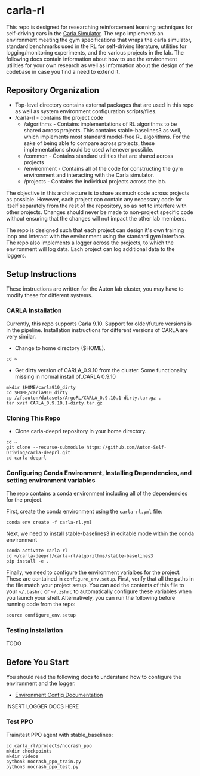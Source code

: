# carla-rl
This repo is designed for researching reinforcement learning techniques for self-driving cars in the [Carla Simulator](https://carla.org/). The repo implements an environment meeting the gym specifications that wraps the carla simulator, standard benchmarks used in the RL for self-driving literature, utilities for logging/monitoring experiments, and the various projects in the lab. The following docs contain information about how to use the environment utilities for your own research as well as information about the design of the codebase in case you find a need to extend it.

## Repository Organization
* Top-level directory contains external packages that are used in this repo as well as system environment configuration scripts/files.
* /carla-rl - contains the project code
    * /algorithms - Contains implementations of RL algorithms to be shared across projects. This contains stable-baselines3 as well, which implements most standard model-free RL algorithms. For the sake of being able to compare across projects, these implementations should be used whenever possible.
    * /common - Contains standard utilities that are shared across projects
    * /environment - Contains all of the code for constructing the gym environment and interacting with the Carla simulator.
    * /projects - Contains the individual projects across the lab.

The objective in this architecture is to share as much code across projects as possible. However, each project can contain any necessary code for itself separately from the rest of the repository, so as not to interfere with other projects. Changes should never be made to non-project specific code without ensuring that the changes will not impact the other lab members.

The repo is designed such that each project can design it's own training loop and interact with the environment using the standard gym interface. The repo also implements a logger across the projects, to which the environment will log data. Each project can log additional data to the loggers.

## Setup Instructions
These instructions are written for the Auton lab cluster, you may have to modify these for different systems.

### CARLA Installation
Currently, this repo supports Carla 9.10. Support for older/future versions is in the pipeline. Installation instructions for different versions of CARLA are very similar.

* Change to home directory ($HOME).

```
cd ~
```

* Get dirty version of CARLA_0.9.10 from the cluster. Some functionality missing in normal install of_CARLA 0.9.10
```
mkdir $HOME/carla910_dirty
cd $HOME/carla910_dirty
cp /zfsauton/datasets/ArgoRL/CARLA_0.9.10.1-dirty.tar.gz .
tar xvzf CARLA_0.9.10.1-dirty.tar.gz
```

### Cloning This Repo
* Clone carla-deeprl repository in your home directory.
```
cd ~
git clone --recurse-submodule https://github.com/Auton-Self-Driving/carla-deeprl.git
cd carla-deeprl
```

### Configuring Conda Environment, Installing Dependencies, and setting environment variables
The repo contains a conda environment including all of the dependencies for the project.

First, create the conda environment using the `carla-rl.yml` file:
```
conda env create -f carla-rl.yml
```

Next, we need to install stable-baselines3 in editable mode within the conda environment
```
conda activate carla-rl
cd ~/carla-deeprl/carla-rl/algorithms/stable-baselines3
pip install -e .
```

Finally, we need to configure the environment varialbes for the project. These are contained in `configure_env.setup`. First, verify that all the paths in the file match your project setup. You can add the contents of this file to your `~/.bashrc` or `~/.zshrc` to automatically configure these variables when you launch your shell. Alternatively, you can run the following before running code from the repo:
```
source configure_env.setup
```

### Testing installation
TODO


## Before You Start
You should read the following docs to understand how to configure the environment and the logger.
* [Environment Config Documentation](/carla-rl/environment/config/README.md)

INSERT LOGGER DOCS HERE

### Test PPO
Train/test PPO agent with stable_baselines:
```
cd carla_rl/projects/nocrash_ppo 
mkdir checkpoints
mkdir videos
python3 nocrash_ppo_train.py
python3 nocrash_ppo_test.py
```
